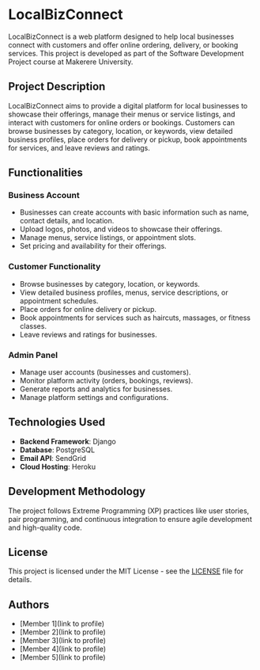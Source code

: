 # LocalBizConnect

LocalBizConnect is a web platform designed to help local businesses connect with customers and offer online ordering, delivery, or booking services. This project is developed as part of the Software Development Project course at Makerere University.

## Project Description

LocalBizConnect aims to provide a digital platform for local businesses to showcase their offerings, manage their menus or service listings, and interact with customers for online orders or bookings. Customers can browse businesses by category, location, or keywords, view detailed business profiles, place orders for delivery or pickup, book appointments for services, and leave reviews and ratings.

## Functionalities

### Business Account
- Businesses can create accounts with basic information such as name, contact details, and location.
- Upload logos, photos, and videos to showcase their offerings.
- Manage menus, service listings, or appointment slots.
- Set pricing and availability for their offerings.

### Customer Functionality
- Browse businesses by category, location, or keywords.
- View detailed business profiles, menus, service descriptions, or appointment schedules.
- Place orders for online delivery or pickup.
- Book appointments for services such as haircuts, massages, or fitness classes.
- Leave reviews and ratings for businesses.

### Admin Panel
- Manage user accounts (businesses and customers).
- Monitor platform activity (orders, bookings, reviews).
- Generate reports and analytics for businesses.
- Manage platform settings and configurations.

## Technologies Used

- **Backend Framework**: Django
- **Database**: PostgreSQL
- **Email API**: SendGrid
- **Cloud Hosting**: Heroku

## Development Methodology

The project follows Extreme Programming (XP) practices like user stories, pair programming, and continuous integration to ensure agile development and high-quality code.

## License

This project is licensed under the MIT License - see the [LICENSE](LICENSE) file for details.

## Authors

- [Member 1](link to profile)
- [Member 2](link to profile)
- [Member 3](link to profile)
- [Member 4](link to profile)
- [Member 5](link to profile)
